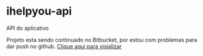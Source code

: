 # ihelpyou-api
API do aplicativo


Projeto esta sendo continuado no Bitbucket, por estou com problemas para dar push no github. <a href="https://bitbucket.org/odaircesar/workspace/projects/IHY" title="Acessar Projeto">Clique aqui para visializar</a>
